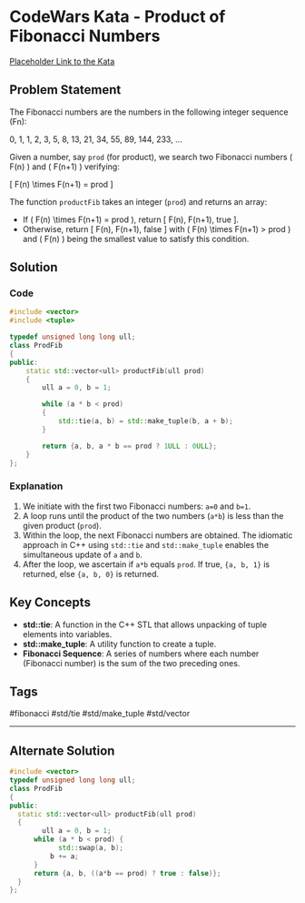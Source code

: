 # CodeWars Kata - Product of Fibonacci Numbers

[Placeholder Link to the Kata](https://www.codewars.com/kata/5541f58a944b85ce6d00006a/train/cpp)

## Problem Statement

The Fibonacci numbers are the numbers in the following integer sequence (Fn):

0, 1, 1, 2, 3, 5, 8, 13, 21, 34, 55, 89, 144, 233, ...

Given a number, say `prod` (for product), we search two Fibonacci numbers \( F(n) \) and \( F(n+1) \) verifying:

\[ F(n) \times F(n+1) = prod \]

The function `productFib` takes an integer (`prod`) and returns an array:

- If \( F(n) \times F(n+1) = prod \), return \[ F(n), F(n+1), true \].
- Otherwise, return \[ F(n), F(n+1), false \] with \( F(n) \times F(n+1) > prod \) and \( F(n) \) being the smallest value to satisfy this condition.

## Solution

### Code

```cpp
#include <vector>
#include <tuple>

typedef unsigned long long ull;
class ProdFib
{
public:
    static std::vector<ull> productFib(ull prod)
    {
        ull a = 0, b = 1;

        while (a * b < prod)
        {
            std::tie(a, b) = std::make_tuple(b, a + b);
        }

        return {a, b, a * b == prod ? 1ULL : 0ULL};
    }
};
```

### Explanation

1. We initiate with the first two Fibonacci numbers: `a=0` and `b=1`.
2. A loop runs until the product of the two numbers (`a*b`) is less than the given product (`prod`).
3. Within the loop, the next Fibonacci numbers are obtained. The idiomatic approach in C++ using `std::tie` and `std::make_tuple` enables the simultaneous update of `a` and `b`.
4. After the loop, we ascertain if `a*b` equals `prod`. If true, `{a, b, 1}` is returned, else `{a, b, 0}` is returned.

## Key Concepts

- **std::tie**: A function in the C++ STL that allows unpacking of tuple elements into variables.
- **std::make_tuple**: A utility function to create a tuple.
- **Fibonacci Sequence**: A series of numbers where each number (Fibonacci number) is the sum of the two preceding ones.

## Tags

#fibonacci #std/tie #std/make_tuple #std/vector

---


## Alternate Solution

```c++
#include <vector>
typedef unsigned long long ull;
class ProdFib
{
public:
  static std::vector<ull> productFib(ull prod)
  {
  		ull a = 0, b = 1;
      while (a * b < prod) {
      		std::swap(a, b);
          b += a;
      }
      return {a, b, ((a*b == prod) ? true : false)};
  }
};
```


